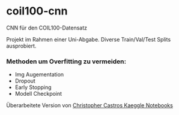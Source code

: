 # coil100-cnn
CNN für den COIL100-Datensatz

Projekt im Rahmen einer Uni-Abgabe.
Diverse Train/Val/Test Splits ausprobiert.

### Methoden um Overfitting zu vermeiden:
* Img Augementation
* Dropout
* Early Stopping
* Modell Checkpoint

Überarbeitete Version von [Christopher Castros Kaeggle Notebooks](https://www.kaggle.com/code/criscastromaya/cnn-for-image-classification-in-coil-100-dataset) 
